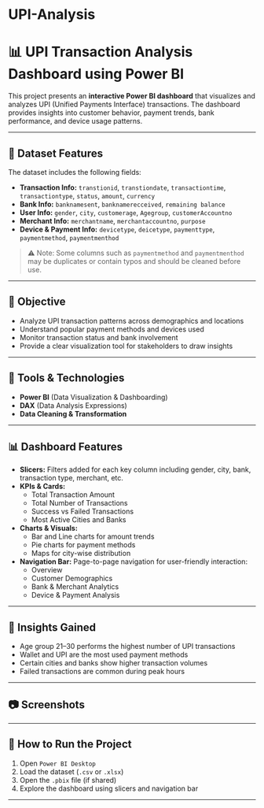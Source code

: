 # UPI-Analysis
# 📊 UPI Transaction Analysis Dashboard using Power BI

This project presents an **interactive Power BI dashboard** that visualizes and analyzes UPI (Unified Payments Interface) transactions. The dashboard provides insights into customer behavior, payment trends, bank performance, and device usage patterns.

---

## 📁 Dataset Features

The dataset includes the following fields:

- **Transaction Info:** `transtionid`, `transtiondate`, `transactiontime`, `transactiontype`, `status`, `amount`, `currency`
- **Bank Info:** `banknamesent`, `banknamerecceived`, `remaining balance`
- **User Info:** `gender`, `city`, `customerage`, `Agegroup`, `customerAccountno`
- **Merchant Info:** `merchantname`, `merchantaccountno`, `purpose`
- **Device & Payment Info:** `devicetype`, `deicetype`, `paymenttype`, `paymentmethod`, `paymentmenthod`

> ⚠️ Note: Some columns such as `paymentmethod` and `paymentmenthod` may be duplicates or contain typos and should be cleaned before use.

---

## 🧠 Objective

- Analyze UPI transaction patterns across demographics and locations
- Understand popular payment methods and devices used
- Monitor transaction status and bank involvement
- Provide a clear visualization tool for stakeholders to draw insights

---

## 🔧 Tools & Technologies

- **Power BI** (Data Visualization & Dashboarding)
- **DAX** (Data Analysis Expressions)
- **Data Cleaning & Transformation**

---

## 📊 Dashboard Features

- **Slicers:** Filters added for each key column including gender, city, bank, transaction type, merchant, etc.
- **KPIs & Cards:**
  - Total Transaction Amount
  - Total Number of Transactions
  - Success vs Failed Transactions
  - Most Active Cities and Banks
- **Charts & Visuals:**
  - Bar and Line charts for amount trends
  - Pie charts for payment methods
  - Maps for city-wise distribution
- **Navigation Bar:** Page-to-page navigation for user-friendly interaction:
  - Overview
  - Customer Demographics
  - Bank & Merchant Analytics
  - Device & Payment Analysis

---

## 📌 Insights Gained

- Age group 21–30 performs the highest number of UPI transactions
- Wallet and UPI are the most used payment methods
- Certain cities and banks show higher transaction volumes
- Failed transactions are common during peak hours

---

## 📷 Screenshots

> 

---

## 🚀 How to Run the Project

1. Open `Power BI Desktop`
2. Load the dataset (`.csv` or `.xlsx`)
3. Open the `.pbix` file (if shared)
4. Explore the dashboard using slicers and navigation bar

---

